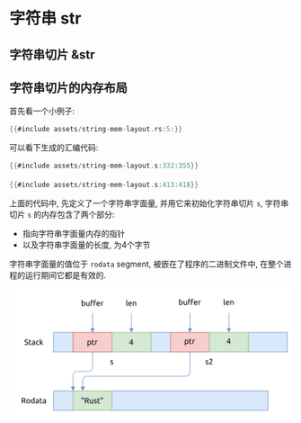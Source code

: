 # 字符串 str

## 字符串切片 &str

## 字符串切片的内存布局

首先看一个小例子:

```rust
{{#include assets/string-mem-layout.rs:5:}}
```

可以看下生成的汇编代码:

```asm
{{#include assets/string-mem-layout.s:332:355}}

{{#include assets/string-mem-layout.s:413:418}}
```

上面的代码中, 先定义了一个字符串字面量, 并用它来初始化字符串切片 `s`,
字符串切片 `s` 的内存包含了两个部分:

- 指向字符串字面量内存的指针
- 以及字符串字面量的长度, 为4个字节

字符串字面量的值位于 `rodata` segment, 被嵌在了程序的二进制文件中, 在整个进程的运行期间它都是有效的.

![string slice mem layout](assets/string-slice-mem-layout.svg)